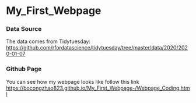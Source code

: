# My_First_Webpage

### Data Source
The data comes from Tidytuesday:
https://github.com/rfordatascience/tidytuesday/tree/master/data/2020/2020-01-07

### Github Page
You can see how my webpage looks like follow this link 
https://bocongzhao823.github.io/My_First_Webpage-/Webpage_Coding.html
